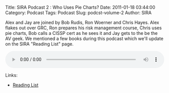 Title: SIRA Podcast 2 : Who Uses Pie Charts?
Date: 2011-01-18 03:44:00
Category: Podcast
Tags: Podcast
Slug: podcst-volume-2
Author: SIRA

Alex and Jay are joined by Bob Rudis, Ron Woerner and Chris Hayes. Alex flakes out over GRC, Ron prepares his risk management course, Chris uses pie charts, Bob calls a CISSP cert as he sees it and Jay gets to the be the AV geek. We mentioned a few books during this podcast which we'll update on the SIRA "Reading List" page.

<audio alt="SIRA Podcast Volume 2" preload="metadata" style="width:100%; margin:auto" controls="controls"><source src="https://www.societyinforisk.org/system/files/podcast/podcast2-small.mp3" type="audio/mp3"></audio>

Links: 

- [Reading List](http://localhost:8000/pages/reading-list.html)
